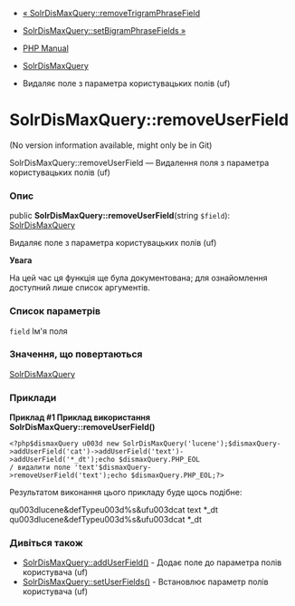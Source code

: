 - [«
SolrDisMaxQuery::removeTrigramPhraseField](solrdismaxquery.removetrigramphrasefield.md)
- [SolrDisMaxQuery::setBigramPhraseFields
»](solrdismaxquery.setbigramphrasefields.md)

- [PHP Manual](index.md)
- [SolrDisMaxQuery](class.solrdismaxquery.md)
- Видаляє поле з параметра користувацьких полів (uf)

# SolrDisMaxQuery::removeUserField

(No version information available, might only be in Git)

SolrDisMaxQuery::removeUserField — Видалення поля з параметра
користувацьких полів (uf)

### Опис

public **SolrDisMaxQuery::removeUserField**(string `$field`):
[SolrDisMaxQuery](class.solrdismaxquery.md)

Видаляє поле з параметра користувацьких полів (uf)

**Увага**

На цей час ця функція ще була документована; для
ознайомлення доступний лише список аргументів.

### Список параметрів

`field`
Ім'я поля

### Значення, що повертаються

[SolrDisMaxQuery](class.solrdismaxquery.md)

### Приклади

**Приклад #1 Приклад використання
**SolrDisMaxQuery::removeUserField()****

` <?php$dismaxQuery u003d new SolrDisMaxQuery('lucene');$dismaxQuery->addUserField('cat')->addUserField('text')->addUserField('*_dt');echo $dismaxQuery.PHP_EOL / видалити поле 'text'$dismaxQuery->removeUserField('text');echo $dismaxQuery.PHP_EOL;?> `

Результатом виконання цього прикладу буде щось подібне:

qu003dlucene&defTypeu003d%s&ufu003dcat text *_dt
qu003dlucene&defTypeu003d%s&ufu003dcat *_dt

### Дивіться також

- [SolrDisMaxQuery::addUserField()](solrdismaxquery.adduserfield.md) -
Додає поле до параметра полів користувача (uf)
- [SolrDisMaxQuery::setUserFields()](solrdismaxquery.setuserfields.md) -
Встановлює параметр полів користувача (uf)
